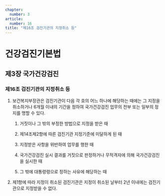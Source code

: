 ```yaml
---
chapter:
  number: 3
article:
  number: 16
title: "제16조 검진기관의 지정취소 등"
---
```

# 건강검진기본법

## 제3장 국가건강검진

### 제16조 검진기관의 지정취소 등

1. 보건복지부장관은 검진기관이 다음 각 호의 어느 하나에 해당하는 때에는 그 지정을 취소하거나 6개월 이내의 기간을 정하여 국가건강검진 업무의 전부 또는 일부의 정지를 명할 수 있다.

    1. 거짓이나 그 밖의 부정한 방법으로 지정을 받은 때

    2. 제14조제2항에 따른 검진기관 지정기준에 미달하게 된 때

    3. 지정받은 사항을 위반하여 업무를 행한 때

    4. 국가건강검진 실시 결과를 거짓으로 판정하거나 무적격자에 의해 국가건강검진을 실시한 때

    5. 그 밖에 대통령령으로 정하는 사유에 해당하는 때

2. 제1항에 따라 지정이 취소된 검진기관은 지정이 취소된 날부터 2년 이내에는 검진기관으로 지정받을 수 없다.
